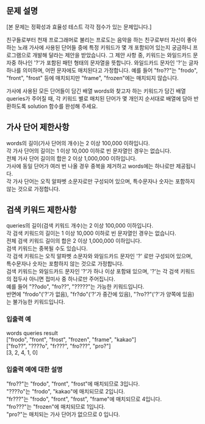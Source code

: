 ## 문제 설명
[본 문제는 정확성과 효율성 테스트 각각 점수가 있는 문제입니다.]

친구들로부터 천재 프로그래머로 불리는 프로도는 음악을 하는 친구로부터 자신이 좋아하는 노래 가사에 사용된 단어들 중에 특정 키워드가 몇 개 포함되어 있는지 궁금하니 프로그램으로 개발해 달라는 제안을 받았습니다.
그 제안 사항 중, 키워드는 와일드카드 문자중 하나인 '?'가 포함된 패턴 형태의 문자열을 뜻합니다. 와일드카드 문자인 '?'는 글자 하나를 의미하며, 어떤 문자에도 매치된다고 가정합니다. 예를 들어 "fro??"는 "frodo", "front", "frost" 등에 매치되지만 "frame", "frozen"에는 매치되지 않습니다.

가사에 사용된 모든 단어들이 담긴 배열 words와 찾고자 하는 키워드가 담긴 배열 queries가 주어질 때, 각 키워드 별로 매치된 단어가 몇 개인지 순서대로 배열에 담아 반환하도록 solution 함수를 완성해 주세요.

## 가사 단어 제한사항
words의 길이(가사 단어의 개수)는 2 이상 100,000 이하입니다.<br/>
각 가사 단어의 길이는 1 이상 10,000 이하로 빈 문자열인 경우는 없습니다.<br/>
전체 가사 단어 길이의 합은 2 이상 1,000,000 이하입니다.<br/>
가사에 동일 단어가 여러 번 나올 경우 중복을 제거하고 words에는 하나로만 제공됩니다.<br/>
각 가사 단어는 오직 알파벳 소문자로만 구성되어 있으며, 특수문자나 숫자는 포함하지 않는 것으로 가정합니다.<br/>
## 검색 키워드 제한사항
queries의 길이(검색 키워드 개수)는 2 이상 100,000 이하입니다.<br/>
각 검색 키워드의 길이는 1 이상 10,000 이하로 빈 문자열인 경우는 없습니다.<br/>
전체 검색 키워드 길이의 합은 2 이상 1,000,000 이하입니다.<br/>
검색 키워드는 중복될 수도 있습니다.<br/>
각 검색 키워드는 오직 알파벳 소문자와 와일드카드 문자인 '?' 로만 구성되어 있으며, 특수문자나 숫자는 포함하지 않는 것으로 가정합니다.<br/>
검색 키워드는 와일드카드 문자인 '?'가 하나 이상 포함돼 있으며, '?'는 각 검색 키워드의 접두사 아니면 접미사 중 하나로만 주어집니다.<br/>
예를 들어 "??odo", "fro??", "?????"는 가능한 키워드입니다.<br/>
반면에 "frodo"('?'가 없음), "fr?do"('?'가 중간에 있음), "?ro??"('?'가 양쪽에 있음)는 불가능한 키워드입니다.<br/>
### 입출력 예
words	queries	result<br/>
["frodo", "front", "frost", "frozen", "frame", "kakao"]	<br/>["fro??", "????o", "fr???", "fro???", "pro?"]<br/>	[3, 2, 4, 1, 0]
### 입출력 예에 대한 설명
"fro??"는 "frodo", "front", "frost"에 매치되므로 3입니다.<br/>
"????o"는 "frodo", "kakao"에 매치되므로 2입니다.<br/>
"fr???"는 "frodo", "front", "frost", "frame"에 매치되므로 4입니다.<br/>
"fro???"는 "frozen"에 매치되므로 1입니다.<br/>
"pro?"는 매치되는 가사 단어가 없으므로 0 입니다.